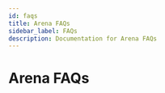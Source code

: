 ```yaml
---
id: faqs
title: Arena FAQs
sidebar_label: FAQs
description: Documentation for Arena FAQs
---
```


# Arena FAQs
